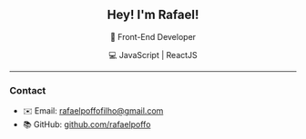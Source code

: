 <h2 align="center">Hey! I'm Rafael!</h2>

<p align="center">🚀 Front-End Developer</p>
<p align="center">💻 JavaScript | ReactJS</p>


---

### Contact

- ✉️ Email: rafaelpoffofilho@gmail.com
- 📚 GitHub: [github.com/rafaelpoffo](https://github.com/rafaelpoffo)
